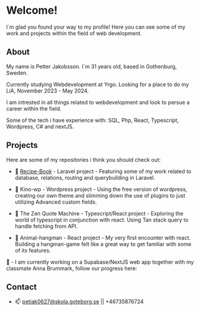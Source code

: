 # Welcome!

I´m glad you found your way to my profile! Here you can see some of my work and projects within the field of web development. 

## About

My name is Petter Jakobsson. I´m 31 years old, based in Gothenburg, Sweden. 

Currently studying Webdevelopment at Yrgo. Looking for a place to do my LiA, November 2023 - May 2024.

I am intrested in all things related to webdevelopment and look to persue a career within the field. 

Some of the tech i have experience with: SQL, Php, React, Typescript, Wordpress, C# and nextJS.

## Projects

Here are some of my repositories i think you should check out: 

- 🌱 [Recipe-Book](http://example.com) - Laravel project - Featuring some of my work related to database, relations, routing and querybuilding in Laravel.

- 🌱 Kino-wp - Wordpress project - Using the free version of wordpress, creating our own theme and slimming down the use of plugins to just utilizing Advanced custom fields. 

- 🌱 The Zen Quote Machine - Typescript/React project - Exploring the world of typescript in conjunction with react. Using Tan stack query to handle fetching from API. 

- 🌱 Animal-hangman - React project - My very first encounter with react. Building a hangman-game felt like a great way to get familiar with some of its features. 

🔭 - I am currently working on a Supabase/NextJS web app together with my classmate Anna Brummark, follow our progress here:  

## Contact

- 📫 petjak0627@skola.goteborg.se || +46735876724



<!--
**jaken92/jaken92** is a ✨ _special_ ✨ repository because its `README.md` (this file) appears on your GitHub profile.

![image of me coding](https://media.giphy.com/media/MdA16VIoXKKxNE8Stk/giphy.gif)

Here are some ideas to get you started:

- 🔭 I’m currently working on ...
- 🌱 I’m currently learning ...
- 👯 I’m looking to collaborate on ...
- 🤔 I’m looking for help with ...
- 💬 Ask me about ...
- 📫 How to reach me: ...
- 😄 Pronouns: ...
- ⚡ Fun fact: ...
-->

